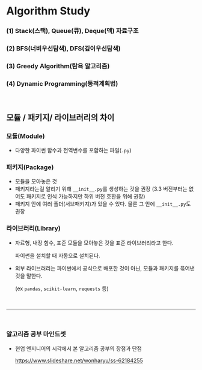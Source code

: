 # Algorithm Study

### (1) Stack(스택), Queue(큐), Deque(덱) 자료구조

### (2) BFS(너비우선탐색), DFS(깊이우선탐색)

### (3) Greedy Algorithm(탐욕 알고리즘)

### (4) Dynamic Programming(동적계획법)

<br/>



## 모듈 / 패키지/ 라이브러리의 차이

### 모듈(Module)

- 다양한 파이썬 함수과 전역변수를 포함하는 파일(`.py`)



### 패키지(Package)

- 모듈을 모아놓은 것
- 패키지라는걸 알리기 위해 `__init__.py`를 생성하는 것을 권장
  (3.3 버전부터는 없어도 패키지로 인식 가능하지만 하위 버전 호환을 위해 권장)
- 패키지 안에 여러 폴더(서브패키지)가 있을 수 있다. 물론 그 안에 `__init__.py`도 권장



### 라이브러리(Library)

- 자료형, 내장 함수, 표준 모듈을 모아놓은 것을 표준 라이브러리라고 한다. 

  파이썬을 설치할 때 자동으로 설치된다.

- 외부 라이브러리는 파이썬에서 공식으로 배포한 것이 아닌, 모듈과 패키지를 묶어낸 것을 말한다. 

  (ex `pandas`, `scikit-learn`, `requests` 등)

<br/>

---

<br/>

### 알고리즘 공부 마인드셋

- 현업 엔지니어의 시각에서 본 알고리즘 공부의 장점과 단점

  https://www.slideshare.net/wonharyu/ss-62184255